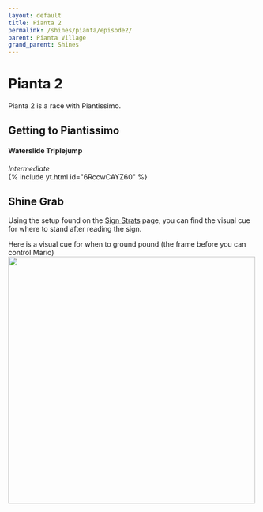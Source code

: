 ```yaml
---
layout: default 
title: Pianta 2
permalink: /shines/pianta/episode2/
parent: Pianta Village
grand_parent: Shines
---
```

# Pianta 2
Pianta 2 is a race with Piantissimo.

## Getting to Piantissimo  
#### Waterslide Triplejump  
*Intermediate*  
{% include yt.html id="6RccwCAYZ60" %}  

## Shine Grab  
Using the setup found on the [Sign Strats](https://smscommunity.github.io/sms-guide/techniques/signstrats/) page, you can find the visual cue for where to stand after reading the sign.  

Here is a visual cue for when to ground pound (the frame before you can control Mario)  
<img src="https://i.imgur.com/YGJIGZz.png" width="500">
